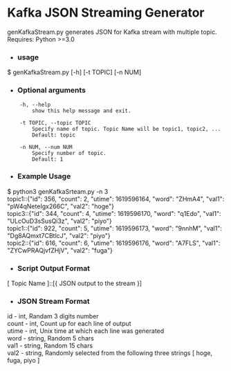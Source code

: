# Kafka JSON Streaming Generator


genKafkaStream.py generates JSON for Kafka stream with multiple topic.  
Requires: Python >=3.0  


- ### usage
$ genKafkaStream.py [-h] [-t TOPIC] [-n NUM]

- ### Optional arguments
~~~
    -h, --help  
        show this help message and exit.  
        
    -t TOPIC, --topic TOPIC  
        Specify name of topic. Topic Name will be topic1, topic2, ...  
        Default: topic
        
    -n NUM, --num NUM  
        Specify number of topic.  
        Default: 1  
~~~

- ### Example Usage
$ python3 genKafkaSrteam.py -n 3  
topic1::{"id": 356, "count": 2, "utime": 1619596164, "word": "ZHmA4", "val1": "pW4qNeteIgx266C", "val2": "hoge"}  
topic3::{"id": 344, "count": 4, "utime": 1619596170, "word": "q1Edo", "val1": "ULcOuD3sSusQi3z", "val2": "piyo"}  
topic1::{"id": 922, "count": 5, "utime": 1619596173, "word": "9nnhM", "val1": "Dg8AQmxt7CBtlcJ", "val2": "piyo"}  
topic2::{"id": 616, "count": 6, "utime": 1619596176, "word": "A7FLS", "val1": "ZYCwPRAQjvfZHjV", "val2": "fuga"}  

- ### Script Output Format
[ Topic Name ]::[{ JSON output to the stream }]  

- ### JSON Stream Format
id - int, Randam 3 digits number  
count - int, Count up for each line of output  
utime - int, Unix time at which each line was generated  
word - string, Random 5 chars  
val1 - string, Random 15 chars  
val2 - string, Randomly selected from the following three strings [ hoge, fuga, piyo ]  
